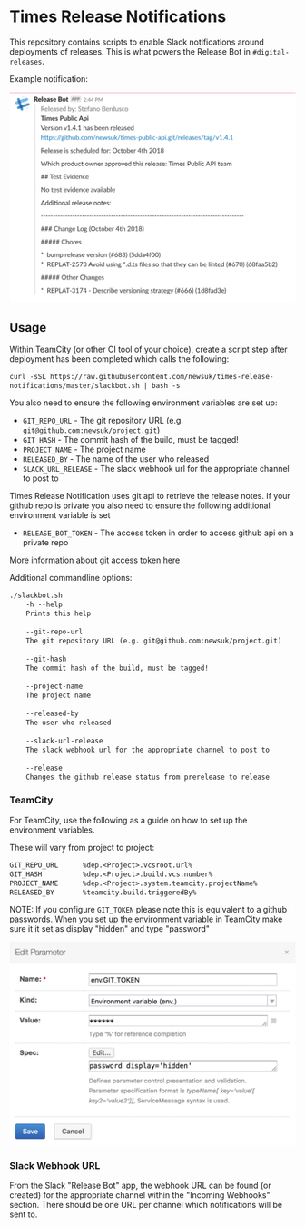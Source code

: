 # Times Release Notifications

This repository contains scripts to enable Slack notifications around
deployments of releases. This is what powers the Release Bot in
`#digital-releases`.

Example notification:

![example](doc/example-changelog.png "example")

## Usage

Within TeamCity (or other CI tool of your choice), create a script step after
deployment has been completed which calls the following:

```
curl -sSL https://raw.githubusercontent.com/newsuk/times-release-notifications/master/slackbot.sh | bash -s
```

You also need to ensure the following environment variables are set up:

- `GIT_REPO_URL` - The git repository URL (e.g. `git@github.com:newsuk/project.git`)
- `GIT_HASH` - The commit hash of the build, must be tagged!
- `PROJECT_NAME` - The project name
- `RELEASED_BY` - The name of the user who released
- `SLACK_URL_RELEASE` - The slack webhook url for the appropriate channel to post to

Times Release Notification uses git api to retrieve the release notes. If your github repo is private you also need to ensure the following additional environment variable is set

- `RELEASE_BOT_TOKEN` - The access token in order to access github api on a private repo

More information about git access token [here](https://help.github.com/articles/creating-a-personal-access-token-for-the-command-line/)

Additional commandline options:
```
./slackbot.sh
	-h --help
	Prints this help

	--git-repo-url
	The git repository URL (e.g. git@github.com:newsuk/project.git)

	--git-hash
	The commit hash of the build, must be tagged!

	--project-name
	The project name

	--released-by
	The user who released

	--slack-url-release
	The slack webhook url for the appropriate channel to post to

	--release
	Changes the github release status from prerelease to release

```

### TeamCity

For TeamCity, use the following as a guide on how to set up the environment
variables.

These will vary from project to project:

```
GIT_REPO_URL      %dep.<Project>.vcsroot.url%
GIT_HASH          %dep.<Project>.build.vcs.number%
PROJECT_NAME      %dep.<Project>.system.teamcity.projectName%
RELEASED_BY       %teamcity.build.triggeredBy%
```

NOTE: If you configure `GIT_TOKEN` please note this is equivalent to a github passwords. When you set up the environment variable in TeamCity make sure it it set as display "hidden" and type "password"

![git-envparam-password](doc/git-envparam-password.png "git-envparam-password")

### Slack Webhook URL

From the Slack "Release Bot" app, the webhook URL can be found (or created) for
the appropriate channel within the "Incoming Webhooks" section. There should
be one URL per channel which notifications will be sent to.
